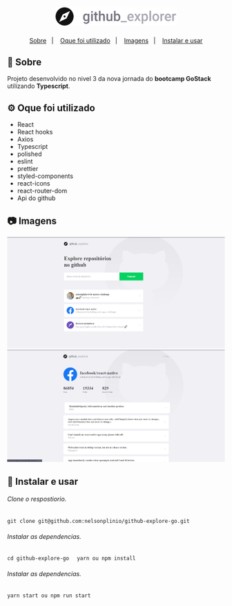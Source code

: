 
<h1 align="center">
    <img alt="Webmotors" src="./src/assets/logo.svg" width="280px" />
</h1>

<p align="center">
  <a href="#rocket-sobre-o-desafio">Sobre</a>&nbsp;&nbsp;&nbsp;|&nbsp;&nbsp;&nbsp;
  <a href='#gear-oque-foi-utilizado'>Oque foi utilizado</a>&nbsp;&nbsp;&nbsp;|&nbsp;&nbsp;&nbsp;
  <a href="#camera-imagens">Imagens</a>&nbsp;&nbsp;&nbsp;|&nbsp;&nbsp;&nbsp;
  <a href="#Instalar e usar">Instalar e usar</a>
</p>

## 🔎 Sobre

Projeto desenvolvido no nivel 3 da nova jornada do <strong>bootcamp GoStack</strong> utilizando <strong>Typescript</strong>.

 

## ⚙️ Oque foi utilizado

  - React
  - React hooks
  - Axios
  - Typescript
  - polished
  - eslint
  - prettier
  - styled-components
  - react-icons
  - react-router-dom
  - Api do github

## 📷 Imagens

<strong></strong>
<img src='imgs/home_page.png'>
<br />
<img src='imgs/repo_page.png'>
<br />

## 🚀 Instalar e usar

###### Clone o respostiorio. 
``git clone git@github.com:nelsonplinio/github-explore-go.git``

###### Instalar as dependencias. 
``cd github-explore-go ``
`` yarn ou npm install``

###### Instalar as dependencias. 
``yarn start ou npm run start ``
